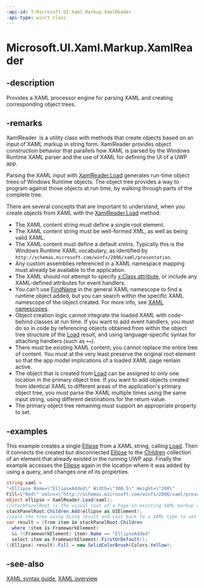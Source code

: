 ```yaml
---
-api-id: T:Microsoft.UI.Xaml.Markup.XamlReader
-api-type: winrt class
---
```


<!-- Class syntax.
public class XamlReader : Windows.UI.Xaml.Markup.IXamlReader
-->

# Microsoft.UI.Xaml.Markup.XamlReader

## -description
Provides a XAML processor engine for parsing XAML and creating corresponding object trees.

## -remarks
XamlReader  is a utility class with methods that create objects based on an input of XAML markup in string form. XamlReader provides object construction behavior that parallels how XAML is parsed by the Windows Runtime XAML parser and the use of XAML for defining the UI of a UWP app.

Parsing the XAML input with [XamlReader.Load](xamlreader_load_1077941801.md) generates run-time object trees of Windows Runtime objects. The object tree provides a way to program against those objects at run time, by walking through parts of the complete tree.

There are several concepts that are important to understand, when you create objects from XAML with the [XamlReader.Load](xamlreader_load_1077941801.md) method:


+ The XAML content string must define a single root element.
+ The XAML content string must be well-formed XML, as well as being valid XAML.
+ The XAML content must define a default xmlns. Typically this is the Windows Runtime XAML vocabulary, as identified by `http://schemas.microsoft.com/winfx/2006/xaml/presentation`.
+ Any custom assemblies referenced in a XAML namespace mapping must already be available to the application.
+ The XAML should not attempt to specify [x:Class attribute](/windows/uwp/xaml-platform/x-class-attribute), or include any XAML-defined attributes for event handlers.
+ You can't use [FindName](../microsoft.ui.xaml/frameworkelement_findname_634111277.md) in the general XAML namescope to find a runtime object added, but you can search within the specific XAML namescope of the object created. For more info, see [XAML namescopes](/windows/uwp/xaml-platform/xaml-namescopes).
+ Object creation logic cannot integrate the loaded XAML with code-behind classes at run time. If you want to add event handlers, you must do so in code by referencing objects obtained from within the object tree structure of the [Load](xamlreader_load_1077941801.md) result, and using language-specific syntax for attaching handlers (such as `+=`).
+ There must be existing XAML content; you cannot replace the entire tree of content. You must at the very least preserve the original root element so that the app model implications of a loaded XAML page remain active.
+ The object that is created from [Load](xamlreader_load_1077941801.md) can be assigned to only one location in the primary object tree. If you want to add objects created from identical XAML to different areas of the application's primary object tree, you must parse the XAML multiple times using the same input string, using different destinations for the return value.
+ The primary object tree remaining must support an appropriate property to set.


## -examples
This example creates a single [Ellipse](../microsoft.ui.xaml.shapes/ellipse.md) from a XAML string, calling [Load](xamlreader_load_1077941801.md). Then it connects the created but disconnected [Ellipse](../microsoft.ui.xaml.shapes/ellipse.md) to the [Children](../microsoft.ui.xaml.controls/panel_children.md) collection of an element that already existed in the running UWP app. Finally the example accesses the [Ellipse](../microsoft.ui.xaml.shapes/ellipse.md) again in the location where it was added by using a query, and changes one of its properties.

```csharp
string xaml =
"<Ellipse Name=\"EllipseAdded\" Width=\"300.5\" Height=\"200\" 
Fill=\"Red\" xmlns=\"http://schemas.microsoft.com/winfx/2006/xaml/presentation\"/>";
object ellipse = XamlReader.Load(xaml);
//stackPanelRoot is the visual root of a Page in existing XAML markup already loaded by the appmodel
stackPanelRoot.Children.Add(ellipse as UIElement);
//walk the tree using XLinq result and cast back to a XAML type to set a property on it at runtime
var result = (from item in stackPanelRoot.Children
  where (item is FrameworkElement) 
  && ((FrameworkElement) item).Name == "EllipseAdded"
  select item as FrameworkElement).FirstOrDefault();
((Ellipse) result).Fill = new SolidColorBrush(Colors.Yellow);
```



## -see-also
[XAML syntax guide](/windows/uwp/xaml-platform/xaml-syntax-guide), [XAML overview](/windows/uwp/xaml-platform/xaml-overview)
